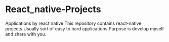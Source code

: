 # React_native-Projects
Applications by react native
This repository contains react-native projects.Usually sort of easy to hard applications.Purpose is develop myself and share with you. 
